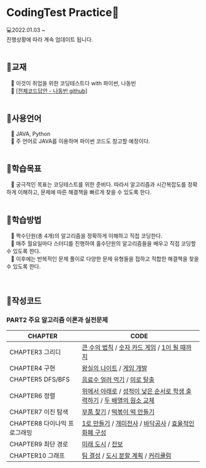 # CodingTest Practice👑
💻2022.01.03 ~  
진행상황에 따라 계속 업데이트 됩니다.
<br/><br/>

## 📖교재 
&nbsp;&nbsp;&nbsp;📌 이것이 취업을 위한 코딩테스트다 with 파이썬, 나동빈  
&nbsp;&nbsp;&nbsp;📌 [[전체코드답안 - 나동빈 github]](https://github.com/ndb796/python-for-coding-test)
<br/><br/>
## 📖사용언어
&nbsp;&nbsp;&nbsp;📌 JAVA, Python  
&nbsp;&nbsp;&nbsp;📌 주 언어로 JAVA를 이용하며 파이썬 코드도 참고할 예정이다.
<br/><br/>
## 📖학습목표
&nbsp;&nbsp;&nbsp;📌 궁극적인 목표는 코딩테스트를 위한 준비다. 따라서 알고리즘과 시간복잡도를 정확하게 이해하고, 문제에 따른 해결책을 빠르게 찾을 수 있도록 한다.
<br/><br/>
## 📖학습방법
&nbsp;&nbsp;&nbsp;📌 짝수단원(총 4개)의 알고리즘을 정확하게 이해하고 직접 코딩한다.  
&nbsp;&nbsp;&nbsp;📌 매주 월요일마다 스터디를 진행하여 홀수단원의 알고리즘들을 배우고 직접 코딩할 수 있도록 한다.    
&nbsp;&nbsp;&nbsp;📌 이후에는 반복적인 문제 풀이로 다양한 문제 유형들을 접하고 적합한 해결책을 찾을 수 있도록 한다.  
<br/><br/>
## 📖작성코드
### PART2 주요 알고리즘 이론과 실전문제
|CHAPTER|CODE|
|---|--------------------------|  
|CHAPTER3 그리디|[큰 수의 법칙](https://github.com/khg339/CodingTestPractice/blob/master/src/Greedy/ex3_1.java) / [숫자 카드 게임](https://github.com/khg339/CodingTestPractice/blob/master/src/Greedy/ex3_2.java) / [1이 될 때까지](https://github.com/khg339/CodingTestPractice/blob/master/src/Greedy/ex3_3.java)|
|CHAPTER4 구현|[왕실의 나이트](https://github.com/khg339/CodingTestPractice/blob/master/src/Implementation/ex4_1.java) / [게임 개발](https://github.com/khg339/CodingTestPractice/blob/master/src/Implementation/ex4_2.java)|
|CHAPTER5 DFS/BFS|[음료수 얼려 먹기](https://github.com/khg339/CodingTestPractice/blob/master/src/DFS_BFS/ex5_1.java) / [미로 탈출]()|
|CHAPTER6 정렬|[위에서 아래로](https://github.com/khg339/CodingTestPractice/blob/master/src/Sort/ex6_1.java) / [성적이 낮은 순서로 학생 출력하기](https://github.com/khg339/CodingTestPractice/blob/master/src/Sort/ex6_2.java) / [두 배열의 원소 교체](https://github.com/khg339/CodingTestPractice/blob/master/src/Sort/ex6_3.java)|
|CHAPTER7 이진 탐색|[부품 찾기](https://github.com/khg339/CodingTestPractice/blob/master/src/Search/ex7_1.java) / [떡볶이 떡 만들기](https://github.com/khg339/CodingTestPractice/blob/master/src/Search/ex7_2.java)|
|CHAPTER8 다이나믹 프로그래밍|[1로 만들기](https://github.com/khg339/CodingTestPractice/blob/master/src/Dynamic/ex8_1.java) / [개미전사](https://github.com/khg339/CodingTestPractice/blob/master/src/Dynamic/ex8_2.java) / [바닥공사](https://github.com/khg339/CodingTestPractice/blob/master/src/Dynamic/ex8_3.java) / [효율적인 화폐 구성](https://github.com/khg339/CodingTestPractice/blob/master/src/Dynamic/ex8_4.java)|
|CHAPTER9 최단 경로|[미래 도시](https://github.com/khg339/CodingTestPractice/blob/master/src/ShortestPath/ex9_1.java) / [전보](https://github.com/khg339/CodingTestPractice/blob/master/src/ShortestPath/ex9_2.java)|
|CHAPTER10 그래프|[팀 결성](https://github.com/khg339/CodingTestPractice/blob/master/src/Graph/ex10_1.java) / [도시 분할 계획](https://github.com/khg339/CodingTestPractice/blob/master/src/Graph/ex10_2.java) / [커리큘럼]()|
 

